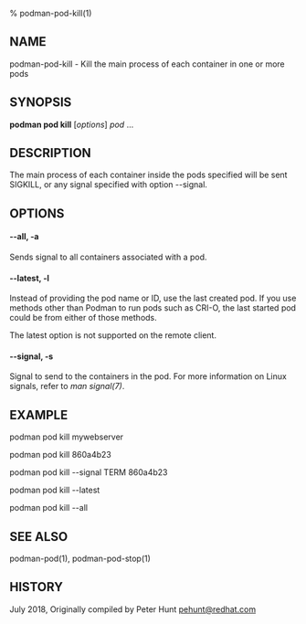 % podman-pod-kill(1)

## NAME
podman\-pod\-kill - Kill the main process of each container in one or more pods

## SYNOPSIS
**podman pod kill** [*options*] *pod* ...

## DESCRIPTION
The main process of each container inside the pods specified will be sent SIGKILL, or any signal specified with option --signal.

## OPTIONS
#### **--all**, **-a**

Sends signal to all containers associated with a pod.

#### **--latest**, **-l**

Instead of providing the pod name or ID, use the last created pod. If you use methods other than Podman
to run pods such as CRI-O, the last started pod could be from either of those methods.

The latest option is not supported on the remote client.

#### **--signal**, **-s**

Signal to send to the containers in the pod. For more information on Linux signals, refer to *man signal(7)*.


## EXAMPLE

podman pod kill mywebserver

podman pod kill 860a4b23

podman pod kill --signal TERM 860a4b23

podman pod kill --latest

podman pod kill --all

## SEE ALSO
podman-pod(1), podman-pod-stop(1)

## HISTORY
July 2018, Originally compiled by Peter Hunt <pehunt@redhat.com>

